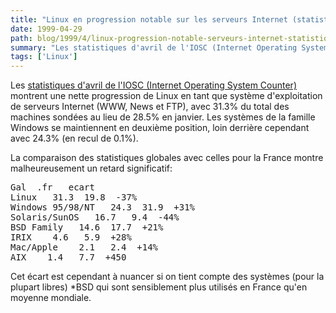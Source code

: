 ```yaml
---
title: "Linux en progression notable sur les serveurs Internet (statistiques d'avril de l'IOS Counter)"
date: 1999-04-29
path: blog/1999/4/linux-progression-notable-serveurs-internet-statistiques-avril-ios-counter
summary: "Les statistiques d'avril de l'IOSC (Internet Operating System Counter) montrent une nette progression de Linux en tant que système d'exploitation de serveurs Internet (WWW, News et FTP), avec 31.3% du total des machines sondées au lieu de 28.5% en janvier."
tags: ['Linux']
---
```


<P>
Les <A HREF="http://leb.net/hzo/data/r.9904.txt">statistiques d'avril de
l'IOSC (Internet Operating System Counter)</A> montrent une nette
progression de Linux en tant que système d'exploitation de serveurs
Internet (WWW, News et FTP), avec 31.3% du total des machines sondées
au lieu de 28.5% en janvier. Les systèmes de la famille Windows se
maintiennent en deuxième position, loin derrière cependant avec 24.3%
(en recul de 0.1%).
</P>

<P>
La comparaison des statistiques globales avec celles pour la France
montre malheureusement un retard significatif:
</P>

<P>
<PRE>
Gal  .fr   ecart
Linux   31.3  19.8  -37%
Windows 95/98/NT   24.3  31.9  +31%
Solaris/SunOS   16.7   9.4  -44%
BSD Family   14.6  17.7  +21%
IRIX    4.6   5.9  +28%
Mac/Apple    2.1   2.4  +14%
AIX    1.4   7.7  +450
</PRE>
</P>

<P>
Cet écart est cependant à nuancer si on tient compte des systèmes
(pour la plupart libres) *BSD qui sont sensiblement plus utilisés
en France qu'en moyenne mondiale.
</P>


